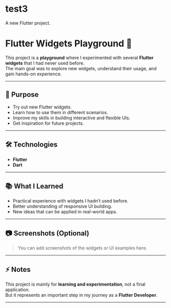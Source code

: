 # test3

A new Flutter project.

# Flutter Widgets Playground 🚀

This project is a **playground** where I experimented with several **Flutter widgets** that I had never used before.  
The main goal was to explore new widgets, understand their usage, and gain hands-on experience.  

---

## 🎯 Purpose
- Try out new Flutter widgets.  
- Learn how to use them in different scenarios.  
- Improve my skills in building interactive and flexible UIs.  
- Get inspiration for future projects.  

---

## 🛠️ Technologies
- **Flutter**  
- **Dart**  

---

## 📚 What I Learned
- Practical experience with widgets I hadn’t used before.  
- Better understanding of responsive UI building.  
- New ideas that can be applied in real-world apps.  

---

## 📷 Screenshots (Optional)
> You can add screenshots of the widgets or UI examples here.  

---

## ⚡ Notes
This project is mainly for **learning and experimentation**, not a final application.  
But it represents an important step in my journey as a **Flutter Developer**.  

---

